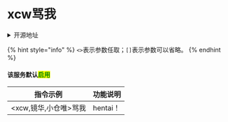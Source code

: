 # xcw骂我

<details>

<summary>开源地址</summary>

[https://github.com/zangxx66/HoshinoBot-xcwRecord](https://github.com/zangxx66/HoshinoBot-xcwRecord)

</details>

{% hint style="info" %}
`<>`表示参数任取；`[]`表示参数可以省略。
{% endhint %}

#### 该服务默认<mark style="color:green;">启用</mark>

| 指令示例            | 功能说明    |
| --------------- | ------- |
| \<xcw,镜华,小仓唯>骂我 | hentai！ |
